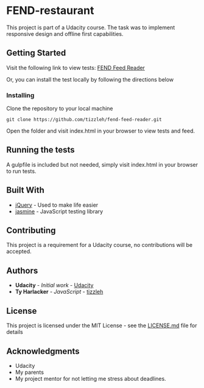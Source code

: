 # FEND-restaurant

This project is part of a Udacity course. The task was to implement responsive design and offline first capabilities.

## Getting Started
Visit the following link to view tests: [FEND Feed Reader](https://tizzleh.github.io/fend-feed-reader/)

Or, you can install the test locally by following the directions below

### Installing

Clone the repository to your local machine

```
git clone https://github.com/tizzleh/fend-feed-reader.git
```
Open the folder and visit index.html in your browser to view tests and feed.


## Running the tests
A gulpfile is included but not needed, simply visit index.html in your browser to run tests.


## Built With
* [jQuery](https://github.com/jquery/jquery) - Used to make life easier
* [jasmine](https://github.com/jasmine/jasmine) - JavaScript testing library

## Contributing

This project is a requirement for a Udacity course, no contributions will be accepted.

## Authors

* **Udacity** - *Initial work* - [Udacity](https://github.com/udacity)
* **Ty Harlacker** - *JavaScript* - [tizzleh](https://github.com/tizzleh)

## License

This project is licensed under the MIT License - see the [LICENSE.md](LICENSE.md) file for details

## Acknowledgments

* Udacity
* My parents
* My project mentor for not letting me stress about deadlines.
